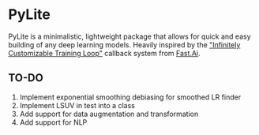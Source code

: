# PyLite

PyLite is a minimalistic, lightweight package that allows for quick and easy building of any deep learning models. Heavily inspired by the ["Infinitely Customizable Training Loop"](https://www.youtube.com/watch?v=roc-dOSeehM) callback system from [Fast.Ai](https://www.fast.ai/).

## TO-DO
1. Implement exponential smoothing debiasing for smoothed LR finder
2. Implement LSUV in test into a class
3. Add support for data augmentation and transformation
4. Add support for NLP

